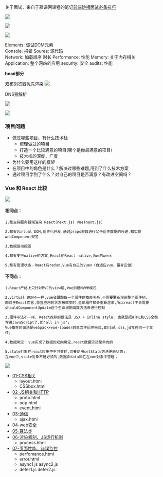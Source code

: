 关于面试，来自于慕课网课程的笔记[前端跳槽面试必备技巧](https://coding.imooc.com/class/129.html)


![](https://upload-images.jianshu.io/upload_images/9249356-3082b834a855416e.png?imageMogr2/auto-orient/strip%7CimageView2/2/w/1240)

![](https://upload-images.jianshu.io/upload_images/9249356-636586d895ce013e.png?imageMogr2/auto-orient/strip%7CimageView2/2/w/1240)

![](https://upload-images.jianshu.io/upload_images/9249356-15450d308da8defb.png?imageMogr2/auto-orient/strip%7CimageView2/2/w/1240)

Elements: 调试DOM元素   
Console:    报错
Soures: 源代码  
Network:    加载顺序 时长
Performance: 性能
Memory: 关于内存相关    
Application:    整个网站的应用
security: 安全
audits: 性能

**head部分**

双核浏览器优先渲染
![](https://upload-images.jianshu.io/upload_images/9249356-38a42469023e5de3.png?imageMogr2/auto-orient/strip%7CimageView2/2/w/1240)

DNS预解析

![](https://upload-images.jianshu.io/upload_images/9249356-c4170275d1dd017d.png?imageMogr2/auto-orient/strip%7CimageView2/2/w/1240)

![](https://upload-images.jianshu.io/upload_images/9249356-ce93be551b4f2f47.png?imageMogr2/auto-orient/strip%7CimageView2/2/w/1240)

### 项目问题
- 做过哪些项目，有什么技术栈
    - 梳理做过的项目
    - 打造一个比较满意的项目(哪个是你最满意的项目)
    - 技术栈的深度、广度
- 为什么要用这样的框架
- 在项目中的角色是什么？解决过哪些难题,用到了什么技术方案
- 通过项目学到了什么？对自己的项目是否满意？有改进空间吗？

### Vue 和 React 比较
![](https://upload-images.jianshu.io/upload_images/9249356-c117a37736a725a1.png?imageMogr2/auto-orient/strip%7CimageView2/2/w/1240)
#### 相同点：

    1.都支持服务器端渲染 React(next.js) Vue(nuxt.js)

    2.都有Virtual DOM,组件化开发,通过props参数进行父子组件数据的传递,都实现webComponent规范

    3.数据驱动视图

    4.都有支持native的方案,React的React native,Vue的weex

    5.都有管理状态，React有redux,Vue有自己的Vuex（自适应vue，量身定做）

#### 不同点：

    1.React严格上只针对MVC的view层,Vue则是MVVM模式

    2.virtual DOM不一样,vue会跟踪每一个组件的依赖关系,不需要重新渲染整个组件树.
    而对于React而言,每当应用的状态被改变时,全部组件都会重新渲染,所以react中会需要shouldComponentUpdate这个生命周期函数方法来进行控制

    3.组件写法不一样, React推荐的做法是 JSX + inline style, 也就是把HTML和CSS全都写进JavaScript了,即'all in js';
    Vue推荐的做法是webpack+vue-loader的单文件组件格式,即html,css,jd写在同一个文件;

    4.数据绑定: vue实现了数据的双向绑定,react数据流动是单向的

    5.state对象在react应用中不可变的,需要使用setState方法更新状态;
    在vue中,state对象不是必须的,数据由data属性在vue对象中管理；

![](https://upload-images.jianshu.io/upload_images/9249356-fb8eae38a1a35082.png?imageMogr2/auto-orient/strip%7CimageView2/2/w/1240)

- [01-CSS相关](./01-CSS相关.md) 
    - layout.html
    - CSSbox.html
- [02-JS相关和HTTP](./02-JS相关(外加HTTP).md) 
    - proto.html
    - oop.html
    - event.html
- [03-通信](./03-通信.md) 
    - ajax.html
- [04-web安全](./04-web安全.md) 
- [05-算法类](./05-算法类.md) 
- [06-渲染机制、JS运行机制](./06-渲染机制、JS运行机制.md) 
    - process.html
- [07-页面性能、错误监控](./07-页面性能、错误监控.md) 
    - perfomance.html 
    - error.html
    - async1.js async2.js
    - defer1.js defer2.js

    